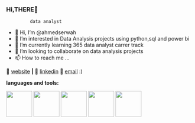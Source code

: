 ### Hi,THERE👋
             data analyst

- 👋 Hi, I’m @ahmedserwah
- 👀 I’m interested in Data Analysis projects using python,sql and power bi
- 🌱 I’m currently learning 365 data analyst carrer track 
- 💞️ I’m looking to collaborate on data analysis projects
- 📫 How to reach me ...

🏡 [website][website] **|** 
👔 [linkedin][linkedin]
👔 [email](ahmedserwah2018@gmail.com) :)

[website]: https://bradgarropy.com
[linkedin]: https://www.linkedin.com/in/ahmedserwah/
[E-mail]:  ahmedserwah2018@gmail.com


**languages and tools:**  

  <code><img height="70" src="https://pluralsight2.imgix.net/paths/images/python-7be70baaac.png"></code>
  <code><img height="70" src="https://icon-library.com/images/power-bi-icon/power-bi-icon-20.jpg"></code>
  <code><img height="70" src="https://images.squarespace-cdn.com/content/v1/587670ef03596ec731de6e3d/1486276069386-ENNKG7EAXQBUZHPMEY37/Tableau+Logo.png"></code>
  <code><img height="70" src="https://www.arageek.com/wp-content/uploads/2019/11/888.jpeg"></code>
  <code><img height="70" src="https://w7.pngwing.com/pngs/286/519/png-transparent-microsoft-azure-sql-database-microsoft-sql-server-azure-sql-data-warehouse-logo-text-logo-microsoft-azure.png"></code>

  

